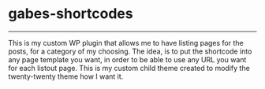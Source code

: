 # gabes-shortcodes
---
This is my custom WP plugin that allows me to have listing pages for the posts, for a category of my choosing.
The idea, is to put the shortcode into any page template you want, in order to be able to use any URL you want for each listout page.
This is my custom child theme created to modify the twenty-twenty theme how I want it.
